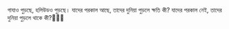 গাযাও পুড়ছে, হলিউডও পুড়ছে। 
যাদের পরকাল আছে, তাদের দুনিয়া পুড়লে ক্ষতি কী? 
যাদের পরকাল নেই, তাদের দুনিয়া পুড়লে থাকে কী?🤷🏼‍♂️

